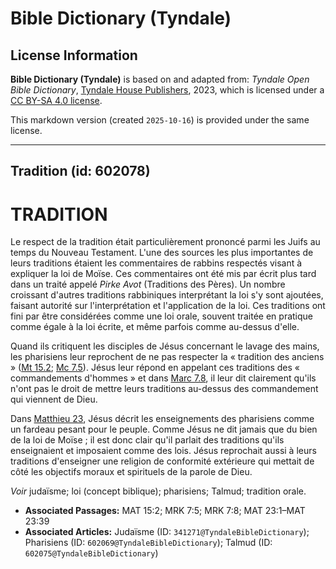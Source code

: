 # Bible Dictionary (Tyndale)

## License Information

**Bible Dictionary (Tyndale)** is based on and adapted from: _Tyndale Open Bible Dictionary_, [Tyndale House Publishers](https://tyndaleopenresources.com/), 2023, which is licensed under a [CC BY-SA 4.0 license](https://creativecommons.org/licenses/by-sa/4.0/legalcode.en).

This markdown version (created `2025-10-16`) is provided under the same license.



--------------------------------

## Tradition (id: 602078)

TRADITION
=========

Le respect de la tradition était particulièrement prononcé parmi les Juifs au temps du Nouveau Testament. L'une des sources les plus importantes de leurs traditions étaient les commentaires de rabbins respectés visant à expliquer la loi de Moïse. Ces commentaires ont été mis par écrit plus tard dans un traité appelé *Pirke Avot* (Traditions des Pères). Un nombre croissant d'autres traditions rabbiniques interprétant la loi s'y sont ajoutées, faisant autorité sur l'interprétation et l'application de la loi. Ces traditions ont fini par être considérées comme une loi orale, souvent traitée en pratique comme égale à la loi écrite, et même parfois comme au\-dessus d'elle.

Quand ils critiquent les disciples de Jésus concernant le lavage des mains, les pharisiens leur reprochent de ne pas respecter la « tradition des anciens » ([Mt 15\.2](https://ref.ly/Matt15:2); [Mc 7\.5](https://ref.ly/Mark7:5)). Jésus leur répond en appelant ces traditions des « commandements d'hommes » et dans [Marc 7\.8](https://ref.ly/Mark7:8), il leur dit clairement qu'ils n'ont pas le droit de mettre leurs traditions au\-dessus des commandement qui viennent de Dieu. 

Dans [Matthieu 23](https://ref.ly/Matt23:1-Matt23:39), Jésus décrit les enseignements des pharisiens comme un fardeau pesant pour le peuple. Comme Jésus ne dit jamais que du bien de la loi de Moïse ; il est donc clair qu'il parlait des traditions qu'ils enseignaient et imposaient comme des lois. Jésus reprochait aussi à leurs traditions d'enseigner une religion de conformité extérieure qui mettait de côté les objectifs moraux et spirituels de la parole de Dieu.

*Voir* judaïsme; loi (concept biblique); pharisiens; Talmud; tradition orale.

* **Associated Passages:** MAT 15:2; MRK 7:5; MRK 7:8; MAT 23:1–MAT 23:39
* **Associated Articles:** Judaïsme (ID: `341271@TyndaleBibleDictionary`); Pharisiens (ID: `602069@TyndaleBibleDictionary`); Talmud (ID: `602075@TyndaleBibleDictionary`)

